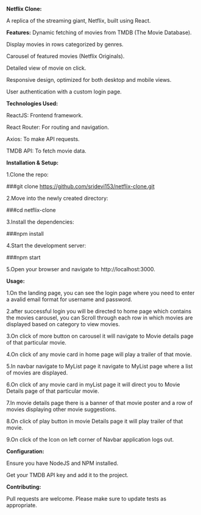 **Netflix Clone:**

A replica of the streaming giant, Netflix, built using React.

**Features:**
Dynamic fetching of movies from TMDB (The Movie Database).

Display movies in rows categorized by genres.

Carousel of featured movies (Netflix Originals).

Detailed view of movie on click.

Responsive design, optimized for both desktop and mobile views.

User authentication with a custom login page.


**Technologies Used:**

ReactJS: Frontend framework.

React Router: For routing and navigation.

Axios: To make API requests.

TMDB API: To fetch movie data.

**Installation & Setup:**

1.Clone the repo:

###git clone https://github.com/sridevi153/netflix-clone.git

2.Move into the newly created directory:

###cd netflix-clone

3.Install the dependencies:

###npm install

4.Start the development server:

###npm start

5.Open your browser and navigate to http://localhost:3000.

**Usage:**

1.On the landing page, you can see the login page where you need to enter a avalid email format for username and password.

2.after successful login you will be directed to home page which contains the movies carousel, you can Scroll through each row in which movies are displayed based on category to view movies.

3.On click of more button on carousel it will navigate to Movie details page of that particular movie.

4.On click of any movie card in home page will play a trailer of that movie.

5.In navbar navigate to MyList page it navigate to MyList page where a list of movies are displayed.

6.On click of any movie card in myList page it will direct you to Movie Details page of that particular movie.

7.In movie details page there is a banner of that movie poster and a row of movies displaying other movie suggestions.

8.On click of play button in movie Details page it will play trailer of that movie.

9.On click of the Icon on left corner of Navbar application logs out.

**Configuration:**

Ensure you have NodeJS and NPM installed.

Get your TMDB API key and add it to the project.

**Contributing:**

Pull requests are welcome. Please make sure to update tests as appropriate.

